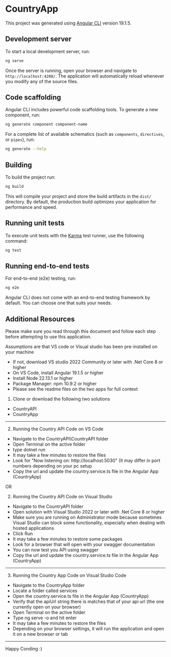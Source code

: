 # CountryApp

This project was generated using [Angular CLI](https://github.com/angular/angular-cli) version 19.1.5.

## Development server

To start a local development server, run:

```bash
ng serve
```

Once the server is running, open your browser and navigate to `http://localhost:4200/`. The application will automatically reload whenever you modify any of the source files.

## Code scaffolding

Angular CLI includes powerful code scaffolding tools. To generate a new component, run:

```bash
ng generate component component-name
```

For a complete list of available schematics (such as `components`, `directives`, or `pipes`), run:

```bash
ng generate --help
```

## Building

To build the project run:

```bash
ng build
```

This will compile your project and store the build artifacts in the `dist/` directory. By default, the production build optimizes your application for performance and speed.

## Running unit tests

To execute unit tests with the [Karma](https://karma-runner.github.io) test runner, use the following command:

```bash
ng test
```

## Running end-to-end tests

For end-to-end (e2e) testing, run:

```bash
ng e2e
```

Angular CLI does not come with an end-to-end testing framework by default. You can choose one that suits your needs.

## Additional Resources

Please make sure you read through this document and follow each step before attempting to use this application.

Assumptions are that VS code or Visual studio has been pre-installed on your machine
 - If not, download VS studio 2022 Community or later with .Net Core 8 or higher
 - On VS Code, install Angular 19.1.5 or higher
 - Install Node 22.13.1 or higher
 - Package Manager: npm 10.9.2 or higher
 - Please see the readme files on the two apps for full context


1. Clone or download the following two solutions
 - CountryAPI
 - CountryApp
-----------------------------------------------------------
2. Running the Country API Code on VS Code
 - Navigate to the CountryAPI\CountryAPI folder
 - Open Terminal on the active folder
 - type dotnet run
 - It may take a few minutes to restore the files
 - Look for "Now listening on: http://localhost:5030" (It may differ in port numbers depending on your pc setup
 - Copy the url and update the country.service.ts file in the Angular App (CountryApp)

OR

2. Running the Country API Code on Visual Studio
 - Navigate to the CountryAPI folder
 - Open solution with Visual Studio 2022 or later with .Net Core 8 or higher
 - Make sure you are running on Administrator mode because sometimes Visual Studio can block some functionality, especially when dealing 	with hosted applications 
 - Click Run
 - It may take a few minutes to restore some packages
 - Look for a browser that will open with your swagger documentation
 - You can now test you API using swagger
 - Copy the url and update the country.service.ts file in the Angular App (CountryApp)

-----------------------------------------------------------
3. Running the Country App Code on Visual Studio Code
 - Navigate to the CountryApp folder
 - Locate a folder called services
 - Open the country.service.ts file in the Angular App (CountryApp)
 - Verify that the apiUrl string there is matches that of your api url (the one currently open on your browser)
 - Open Terminal on the active folder
 - Type ng serve -o and hit enter
 - It may take a few minutes to restore the files
 - Depending on your browser settings, it will run the application and open it on a new browser or tab

-----------------------------------------------------------


Happy Conding :)
